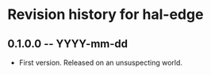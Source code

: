 # Revision history for hal-edge

## 0.1.0.0 -- YYYY-mm-dd

* First version. Released on an unsuspecting world.

